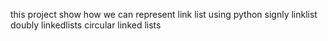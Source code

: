 this project show how we can represent link list using python
signly linklist
doubly linkedlists
circular linked lists

